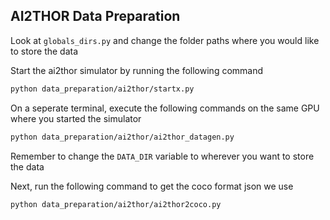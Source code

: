 ## AI2THOR Data Preparation

Look at `globals_dirs.py` and change the folder paths where you would like to store the data

Start the ai2thor simulator by running the following command
```bash
python data_preparation/ai2thor/startx.py
```

On a seperate terminal, execute the following commands on the same GPU where you started the simulator

```bash
python data_preparation/ai2thor/ai2thor_datagen.py
```
Remember to change the `DATA_DIR` variable to wherever you want to store the data

Next, run the following command to get the coco format json we use
```bash
python data_preparation/ai2thor/ai2thor2coco.py
```